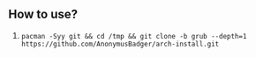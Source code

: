 ## How to use?

1. `pacman -Syy git && cd /tmp && git clone -b grub --depth=1 https://github.com/AnonymusBadger/arch-install.git`
